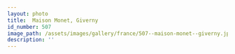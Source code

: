 ```yaml
---
layout: photo
title:  Maison Monet, Giverny
id_number: 507
image_path: /assets/images/gallery/france/507--maison-monet--giverny.jpg
description: ''
---
```

